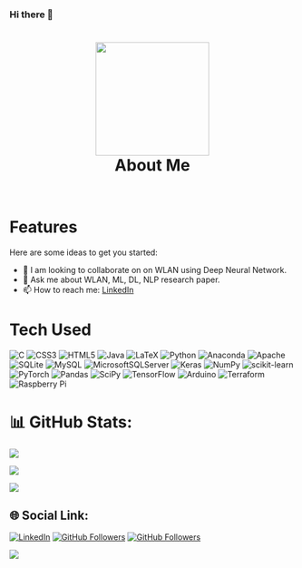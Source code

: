### Hi there 👋

<div align="center">
      <h1> <img src="https://media.giphy.com/media/eg4q8ka6zQuQ2qgKwe/giphy.gif" width="200" ><br/>About Me</h1>
    </div>



<p align="center"> <a href="https://scholar.google.com/citations?user=JORIB_EAAAAJ&hl=en" target="_blank"><img alt="" src="https://img.shields.io/badge/Website-EA4C89?style=normal&logo=dribbble&logoColor=white" style="vertical-align:center" /></a> <a href="https://www.linkedin.com/in/sujan-chandra-roy-381131109/}" target="_blank"><img alt="" src="https://img.shields.io/badge/LinkedIn-0077B5?style=normal&logo=linkedin&logoColor=white" style="vertical-align:center" /></a> </p>


# Features
Here are some ideas to get you started:

- 👯 I am looking to collaborate on on WLAN using Deep Neural Network.
- 💬 Ask me about WLAN, ML, DL, NLP research paper.
- 📫 How to reach me: [LinkedIn](https://www.linkedin.com/in/sujan-chandra-roy-381131109/) 
# Tech Used
 ![C](https://img.shields.io/badge/c-%2300599C.svg?style=for-the-badge&logo=c&logoColor=white) ![CSS3](https://img.shields.io/badge/css3-%231572B6.svg?style=for-the-badge&logo=css3&logoColor=white) ![HTML5](https://img.shields.io/badge/html5-%23E34F26.svg?style=for-the-badge&logo=html5&logoColor=white) ![Java](https://img.shields.io/badge/java-%23ED8B00.svg?style=for-the-badge&logo=java&logoColor=white) ![LaTeX](https://img.shields.io/badge/latex-%23008080.svg?style=for-the-badge&logo=latex&logoColor=white) ![Python](https://img.shields.io/badge/python-3670A0?style=for-the-badge&logo=python&logoColor=ffdd54) ![Anaconda](https://img.shields.io/badge/Anaconda-%2344A833.svg?style=for-the-badge&logo=anaconda&logoColor=white) ![Apache](https://img.shields.io/badge/apache-%23D42029.svg?style=for-the-badge&logo=apache&logoColor=white) ![SQLite](https://img.shields.io/badge/sqlite-%2307405e.svg?style=for-the-badge&logo=sqlite&logoColor=white) ![MySQL](https://img.shields.io/badge/mysql-%2300f.svg?style=for-the-badge&logo=mysql&logoColor=white) ![MicrosoftSQLServer](https://img.shields.io/badge/Microsoft%20SQL%20Sever-CC2927?style=for-the-badge&logo=microsoft%20sql%20server&logoColor=white) ![Keras](https://img.shields.io/badge/Keras-%23D00000.svg?style=for-the-badge&logo=Keras&logoColor=white) ![NumPy](https://img.shields.io/badge/numpy-%23013243.svg?style=for-the-badge&logo=numpy&logoColor=white) ![scikit-learn](https://img.shields.io/badge/scikit--learn-%23F7931E.svg?style=for-the-badge&logo=scikit-learn&logoColor=white) ![PyTorch](https://img.shields.io/badge/PyTorch-%23EE4C2C.svg?style=for-the-badge&logo=PyTorch&logoColor=white) ![Pandas](https://img.shields.io/badge/pandas-%23150458.svg?style=for-the-badge&logo=pandas&logoColor=white) ![SciPy](https://img.shields.io/badge/SciPy-%230C55A5.svg?style=for-the-badge&logo=scipy&logoColor=%white) ![TensorFlow](https://img.shields.io/badge/TensorFlow-%23FF6F00.svg?style=for-the-badge&logo=TensorFlow&logoColor=white) ![Arduino](https://img.shields.io/badge/-Arduino-00979D?style=for-the-badge&logo=Arduino&logoColor=white) ![Terraform](https://img.shields.io/badge/terraform-%235835CC.svg?style=for-the-badge&logo=terraform&logoColor=white) ![Raspberry Pi](https://img.shields.io/badge/-RaspberryPi-C51A4A?style=for-the-badge&logo=Raspberry-Pi)
  
 # 📊 GitHub Stats:

![](https://github-readme-stats.vercel.app/api?username=Sujan-Roy&theme=dark&hide_border=false&include_all_commits=true&count_private=false)<br/>

![](https://github-readme-streak-stats.herokuapp.com/?user=Sujan-Roy&theme=dark&hide_border=false)<br/>

![](https://github-readme-stats.vercel.app/api/top-langs/?username=Sujan-Roy&theme=dark&hide_border=false&include_all_commits=true&count_private=false&layout=compact) 
  
    
## 🌐 Social Link:
 [![LinkedIn](https://img.shields.io/badge/LinkedIn-%230077B5.svg?logo=linkedin&logoColor=white)](https://www.linkedin.com/in/sujan-chandra-roy-381131109/) 
 [![GitHub Followers](https://img.shields.io/github/followers/Sujan-Roy?style=social)]([/github/followers/:user?label=Follow](https://github.com/Sujan-Roy?tab=followers))
 [![GitHub Followers](https://img.shields.io/github/watchers/Sujan-Roy/Sujan-Roy?style=social)]([/github/followers/:user?label=Follow](https://github.com/Sujan-Roy/Sujan-Roy))
 
 ![](https://komarev.com/ghpvc/?username=Sujan-Roy&color=dc143c)
